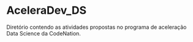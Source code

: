 # AceleraDev_DS
Diretório contendo as atividades propostas no programa de aceleração Data Science da CodeNation. 
